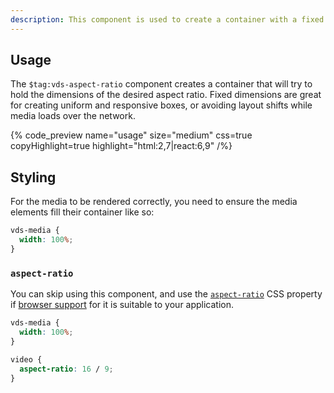 ```yaml
---
description: This component is used to create a container with a fixed aspect ratio around a media provider.
---
```


## Usage

The `$tag:vds-aspect-ratio` component creates a container that will try to hold the dimensions of the
desired aspect ratio. Fixed dimensions are great for creating uniform and responsive boxes,
or avoiding layout shifts while media loads over the network.

{% code_preview name="usage" size="medium" css=true copyHighlight=true highlight="html:2,7|react:6,9" /%}

## Styling

For the media to be rendered correctly, you need to ensure the media elements fill their
container like so:

```css {% copy=true %}
vds-media {
  width: 100%;
}
```

### `aspect-ratio`

You can skip using this component, and use the [`aspect-ratio`](https://developer.mozilla.org/en-US/docs/Web/CSS/aspect-ratio)
CSS property if [browser support](https://caniuse.com/mdn-css_properties_aspect-ratio) for it is
suitable to your application.

```css {% copy=true %}
vds-media {
  width: 100%;
}

video {
  aspect-ratio: 16 / 9;
}
```
